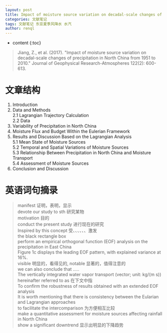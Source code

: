 ```yaml
---
layout: post
title: Impact of moisture source variation on decadal-scale changes of precipitation in North China from 1951 to 2010
categories: 文献笔记
tags: 文献笔记 东亚夏季风降水 水汽
author: renql
---
```


* content
{:toc}

> Jiang, Z., et al. (2017). "Impact of moisture source variation on decadal-scale changes of precipitation in North China from 1951 to 2010." Journal of Geophysical Research-Atmospheres 122(2): 600-613.

# 文章结构
1. Introduction
2. Data and Methods  
	2.1 Lagrangian Trajectory Calculation  
	2.2 Data
3. Variability of Precipitation in North China
4. Moisture Flux and Budget Within the Eulerian Framework
5. Results and Discussion Based on the Lagrangian Analysis   
	5.1 Mean State of Moisture Sources   
	5.2 Temporal and Spatial Variations of Moisture Sources  
	5.3 Relationship Between Precipitation in North China and Moisture Transport  
	5.4 Assessment of Moisture Sources  
6. Conclusion and Discussion 

# 英语词句摘录
> manifest 证明，表明，显示   
> devote our study to sth 研究某物  
> motivation 目的   
> conduct the present study 进行现在的研究    
> Inspired by this concept 受、、、、、、激发   
> the black rectangle box   
> perform an empirical orthogonal function (EOF) analysis on the precipitation in East China  
> Figure 1c displays the leading EOF pattern, with explained variance at 16%.   
> visible 明显的，看得见的, notable 显著的，值得注意的   
> we can also conclude that .....    
> The vertically integrated water vapor transport (vector; unit: kg/(m s))   
> hereinafter referred to as 在下文中指   
> To confirm the robustness of results obtained with an extended EOF analysis  
> It is worth mentioning that there is consistency between the Eularian and Lagrangian approaches  
> to facilitate the intercomparison 为方便相互比较   
> make a quantitative assessment for moisture sources affecting rainfall in North China   
> show a significant downtrend 显示出明显的下降趋势  
> 
